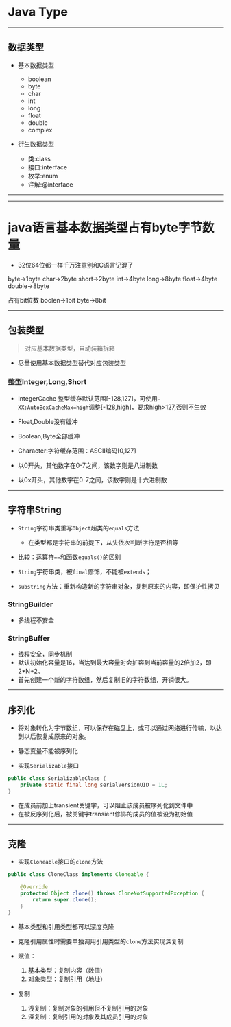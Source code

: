 # Java Type
---
## 数据类型
- 基本数据类型
    - boolean
    - byte
    - char
    - int
    - long
    - float
    - double
    - complex

- 衍生数据类型
    - 类:class
    - 接口:interface
    - 枚举:enum
    - 注解:@interface


---



---

# java语言基本数据类型占有byte字节数量
- 32位64位都一样千万注意别和C语言记混了

byte->1byte
char->2byte
short->2byte
int->4byte
long->8byte
float->4byte
double->8byte

占有bit位数
boolen->1bit
byte->8bit


---
## 包装类型
> 对应基本数据类型，自动装箱拆箱

- 尽量使用基本数据类型替代对应包装类型

### 整型Integer,Long,Short
- IntegerCache
整型缓存默认范围[-128,127]，可使用`-XX:AutoBoxCacheMax=high`调整[-128,high]，要求high>127,否则不生效
- Float,Double没有缓冲
- Boolean,Byte全部缓冲
- Character:字符缓存范围：ASCII编码[0,127]


- 以0开头，其他数字在0-7之间，该数字则是八进制数
- 以0x开头，其他数字在0-7之间，该数字则是十六进制数


---



## 字符串String

- `String`字符串类重写`Object`超类的`equals`方法
    - 在类型都是字符串的前提下，从头依次判断字符是否相等

- 比较：运算符`==`和函数`equals()`的区别

- `String`字符串类，被`final`修饰，不能被`extends`；

- `substring`方法：重新构造新的字符串对象，复制原来的内容，即保护性拷贝


### StringBuilder
- 多线程不安全

### StringBuffer
- 线程安全，同步机制
- 默认初始化容量是16，当达到最大容量时会扩容到当前容量的2倍加2，即2*N+2。
- 首先创建一个新的字符数组，然后复制旧的字符数组，开销很大。



---

## 序列化
- 将对象转化为字节数组，可以保存在磁盘上，或可以通过网络进行传输，以达到以后恢复成原来的对象。

- 静态变量不能被序列化

- 实现`Serializable`接口
```java
public class SerializableClass {
    private static final long serialVersionUID = 1L;
}
```
- 在成员前加上transient关键字，可以阻止该成员被序列化到文件中
- 在被反序列化后，被关键字transient修饰的成员的值被设为初始值



---

## 克隆


- 实现`Cloneable`接口的`clone`方法
```java
public class CloneClass implements Cloneable {

    @Override
    protected Object clone() throws CloneNotSupportedException {
        return super.clone();
    }
}

```

- 基本类型和引用类型都可以深度克隆
- 克隆引用属性时需要单独调用引用类型的`clone`方法实现深复制

- 赋值：
    1. 基本类型：复制内容（数值）
    2. 对象类型：复制引用（地址）

- 复制
    1. 浅复制：复制对象的引用但不复制引用的对象
    2. 深复制：复制引用的对象及其成员引用的对象



